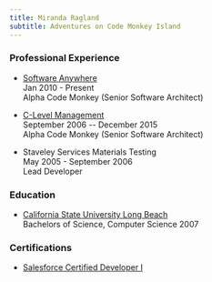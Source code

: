 ```yaml
---
title: Miranda Ragland
subtitle: Adventures on Code Monkey Island
---
```


### Professional Experience
* [Software Anywhere](https://www.softwareanywhere.com)  
Jan 2010 - Present  
Alpha Code Monkey (Senior Software Architect)

* [C-Level Management](www.c-levelmgmt.com)  
September 2006 -- December 2015  
Alpha Code Monkey (Senior Software Architect)

* Staveley Services Materials Testing  
May 2005 - September 2006  
Lead Developer

### Education
* [California State University Long Beach](https://www.csulb.edu/)  
Bachelors of Science, Computer Science 2007

### Certifications
* [Salesforce Certified Developer I](http://certification.salesforce.com/certification-detail?conId=003G0000017E2kuIAC)